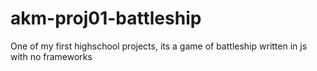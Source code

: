 # akm-proj01-battleship
One of my first highschool projects, its a game of battleship written in js with no frameworks
